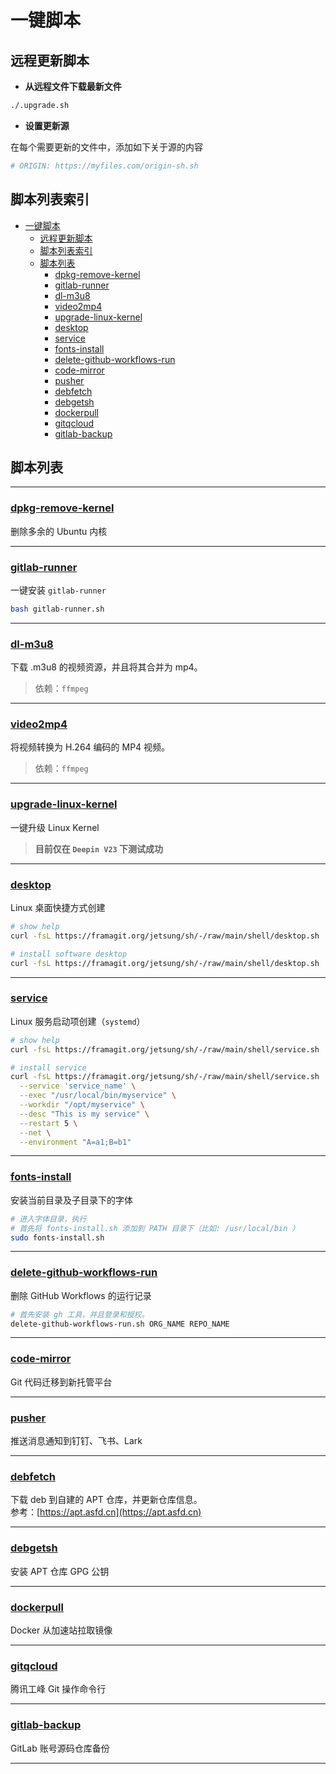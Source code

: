 # 一键脚本

## 远程更新脚本

- **从远程文件下载最新文件**

```bash
./.upgrade.sh
```

- **设置更新源**

在每个需要更新的文件中，添加如下关于源的内容

```bash
# ORIGIN: https://myfiles.com/origin-sh.sh
```

## 脚本列表索引

- [一键脚本](#一键脚本)
  - [远程更新脚本](#远程更新脚本)
  - [脚本列表索引](#脚本列表索引)
  - [脚本列表](#脚本列表)
    - [dpkg-remove-kernel](#dpkg-remove-kernel)
    - [gitlab-runner](#gitlab-runner)
    - [dl-m3u8](#dl-m3u8)
    - [video2mp4](#video2mp4)
    - [upgrade-linux-kernel](#upgrade-linux-kernel)
    - [desktop](#desktop)
    - [service](#service)
    - [fonts-install](#fonts-install)
    - [delete-github-workflows-run](#delete-github-workflows-run)
    - [code-mirror](#code-mirror)
    - [pusher](#pusher)
    - [debfetch](#debfetch)
    - [debgetsh](#debgetsh)
    - [dockerpull](#dockerpull)
    - [gitqcloud](#gitqcloud)
    - [gitlab-backup](#gitlab-backup)

## 脚本列表

---

### [dpkg-remove-kernel](dpkg-remove-kernel.sh)

删除多余的 Ubuntu 内核

---

### [gitlab-runner](gitlab-runner.sh)

一键安装 `gitlab-runner`

```bash
bash gitlab-runner.sh
```

---

### [dl-m3u8](dl-m3u8.sh)

下载 .m3u8 的视频资源，并且将其合并为 mp4。

> 依赖：`ffmpeg`

---

### [video2mp4](video2mp4.sh)

将视频转换为 H.264 编码的 MP4 视频。

> 依赖：`ffmpeg`

---

### [upgrade-linux-kernel](upgrade-linux-kernel.sh)

一键升级 Linux Kernel

> **目前仅在 `Deepin V23` 下测试成功**

---

### [desktop](desktop.sh)

Linux 桌面快捷方式创建

```bash
# show help
curl -fsL https://framagit.org/jetsung/sh/-/raw/main/shell/desktop.sh | bash -s -- --help

# install software desktop
curl -fsL https://framagit.org/jetsung/sh/-/raw/main/shell/desktop.sh | bash -s -- --name 'application' --exec ~/myapp --icon ~/myicon.png
```

---

### [service](service.sh)

Linux 服务启动项创建（`systemd`）

```bash
# show help
curl -fsL https://framagit.org/jetsung/sh/-/raw/main/shell/service.sh | bash -s -- --help

# install service
curl -fsL https://framagit.org/jetsung/sh/-/raw/main/shell/service.sh | bash -s -- \
  --service 'service_name' \
  --exec "/usr/local/bin/myservice" \
  --workdir "/opt/myservice" \
  --desc "This is my service" \
  --restart 5 \
  --net \
  --environment "A=a1;B=b1"
```

---

### [fonts-install](fonts-install.sh)

安装当前目录及子目录下的字体

```bash
# 进入字体目录，执行
# 首先将 fonts-install.sh 添加到 PATH 目录下（比如: /usr/local/bin ）
sudo fonts-install.sh
```

---

### [delete-github-workflows-run](delete-github-workflows-run.sh)

删除 GitHub Workflows 的运行记录

```bash
# 首先安装 gh 工具，并且登录和授权。
delete-github-workflows-run.sh ORG_NAME REPO_NAME
```

---

### [code-mirror](code-mirror.sh)

Git 代码迁移到新托管平台

---

### [pusher](pusher.sh)

推送消息通知到钉钉、飞书、Lark

---

### [debfetch](debfetch.sh)

下载 deb 到自建的 APT 仓库，并更新仓库信息。  
参考：[https://apt.asfd.cn](https://apt.asfd.cn)

---

### [debgetsh](debgetsh.sh)

安装 APT 仓库 GPG 公钥

---

### [dockerpull](dockerpull.sh)

Docker 从加速站拉取镜像

---

### [gitqcloud](gitqcloud.sh)

腾讯工峰 Git 操作命令行

---

### [gitlab-backup](gitlab-backup.sh)

GitLab 账号源码仓库备份

---

